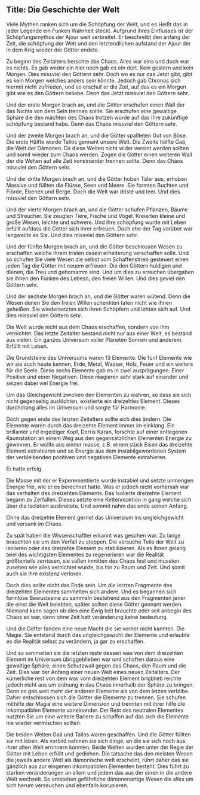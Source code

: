 Title: Die Geschichte der Welt
---

Viele Mythen ranken sich um die Schöpfung der Welt, und es Heißt das in jeder Legende ein Funken Wahrheit
steckt. Aufgrund ihres Einflusses ist der Schöpfungsmythos der Ajour weit verbreitet. Er beschreibt den
anfang der Zeit, die schöpfung der Welt und den letztendlichen aufstand der Ajour der in dem Krig wieder
der Götter endete. 

Zu beginn des Zeitalters herschte das Chaos. Alles war eins und doch war es nichts. Es gab weder ein
hier noch gab es ein dort. Kein gestern und kein Morgen. Dies missviel den Göttern sehr. Doch wo es
nur das Jetzt gibt, gibt es kein Morgen welches anders sein könnte. Jedoch gab Chronos sich hiermit
nicht zufrieden, und so erschuf er die Zeit, auf das es ein Morgen gibt wie es den Göttern beliebe.
Denn das Jetzt missviel den Göttern sehr.

Und der erste Morgen brach an, und die Götter erschufen einen Wall der das Nichts von dem Sein
trennen sollte. Sie erschufen eine gewaltige Sphäre die den mächten des Chaos trotzen würde auf das
Ihre zukünftige schöpfung bestand habe. Denn das Chaos missviel den Göttern sehr.

Und der zweite Morgen brach an, und die Götter spallteten Gut von Böse. Die erste Hälfte wurde
Tallos gennant unsere Welt. Die Zweite hälfte Gaä, die Welt der Dämonen. Da diese Welten nicht wider
vereint werden sollten und somit wieder zum Chaos werden. Zogen die Götter einen weiteren Wall der die
Welten auf alle Zeit voneinander trennen sollte. Denn das Chaos missviel den Göttern sehr.

Und der dritte Morgen brach an, und die Götter hoben Täler aus, erhoben Massive und füllten die Flüsse,
Seen und Meere. Sie formten Buchten und Fiörde, Ebenen und Berge. Doch die Welt war driste und leer.
Und dies missviel den Göttern sehr.

Und der vierte Morgen brach an, und die Götter schufen Pflanzen, Bäume und Streucher. Sie zeugten
Tiere, Fische und Vögel. Kreierten kleine und große Wesen, leichte und schwere. Und ihre schöpfung
wurde mit Leben erfüllt aufdass die Götter sich ihrer erfreuen. Doch ehe der Tag vorüber war langweilte
es Sie. Und dies missviel den Göttern sehr.

Und der fünfte Morgen brach an, und die Götter beschlossen Wesen zu erschaffen welche ihrem tristen
dasein erheiterung verschaffen solle. Und so schufen Sie viele Wesen die selbst vom Schaffenstrieb
gesteuert einen jeden Tag die Götter mit neuem erfreuen. Die den Göttern huldigen und dienen, die Treu
und gehorsamm sind. Und um dies zu erreichen übergaben sie ihnen den Funken des Lebesn, den freien Willen.
Und dies geviel den Göttern sehr.

Und der sechste Morgen brach an, und die Götter waren wütend. Denn die Wesen denen Sie den freien Willen
schenkten taten nicht wie ihnen geheißen. Sie wiedersetzten sich ihren Schöpfern und lehten sich auf.
Und dies missviel den Göttern sehr.

<div class="hidden-information Meister Information">

Die Welt wurde nicht aus dem Chaos erschaffen, sondern von ihm vernichtet. Das letzte Zeitalter
bestand nicht nur aus einer Welt, es bestand aus vielen. Ein ganzes Universum voller Planeten
Sonnen und anderem. Erfüllt mit Leben.

Die Grundsteine des Universums waren 13 Elemente. Die fünf Elemente wie wir sie auch heute kennen,
Erde, Metal, Wasser, Holz, Feuer und ein weiters für die Seele. Diese sechs Elemente gab es in zwei
ausprägungen. Einer Positive und einer Negativen. Diese reagieren sehr stark auf einander und setzen
dabei viel Energie frei.

Um das Gleichgewicht zwichen den Elementen zu wahren, so dass sie sich nicht gegenseitig auslöchten,
existierte ein dreizehtes Element. Dieses durchdrang alles im Universum und sorgte für Harmonie.

Doch gegen ende des letzten Zeitalters sollte sich dies ändern. Die Elemente waren durch das dreizehte
Element immer im einklang. Ein brillanter und ergeiziger Kopf, Derris Karan, forschte auf einer 
entlegenen Raumstation an einem Weg
aus den gegensätzlichen Elementen Energie zu gewinnen. Er wollte aus einner masse, z.B. einem stück
Eisen das dreizehte Element extrahieren und so Energie aus dem instabilgewordenen System der
verbleibenden positiven und negativen Elemente extrahieren.

Er hatte erfolg.

Die Masse mit der er Experementierte wurde instabiel und setzte unmengen Energie frei, wie er es
berechnet hatte. Was er jedoch nicht vorhersah war das verhalten des dreizehten Elements. Das Isolierte
dreizehte Element begann zu Zerfallen. Dieses setzte eine Kettenreaktion in gang welche sich über die
Isolation ausbreitete. Und sommit nahm das ende seinen Anfang.

Ohne das dreizehte Element gerriet das Universium ins ungleichgewicht und versank im Chaos.

Zu spät haben die Wissenschaftler erkannt was geschen war. Zu lange brauchten sie um den Verfall zu
stoppen. Die versuche Teile der Welt zu isolieren oder das dreizehte Element zu stabilisieren.
Als es ihnen gelang teiel des wichtigsten Elementes zu regenerieren war die Realität größtenteils
zerrissen, sie saßen inmitten des Chaos fest und mussten zusehen wie alles vernichtet wurde,
bis hin zu Raum und Zeit. Und somit auch sie ihre existenz verloren. 

Doch dies sollte nicht das Ende sein. Um die letzten Fragmente des dreizehten Elementes sammelten sich
andere. Und es begannen sich formlose Bewustseine zu sammeln bestehend aus den Fragmenten jener die
einst die Welt belebten, später sollten diese Götter gennant werden. Niemand kann sagen ob dies eine
Ewig keit brauchte oder seit anbegin des Chaos so war, denn ohne Zeit hatt veränderung keine bedeutung.

Und die Götter fanden eine neue Macht die sie vorher nicht kannten. Die Magie. Sie entstand durch das
ungleichgewicht der Elemente und erlaubte es die Realität selbst zu verändern, ja gar zu erschaffen.

Und so sammelten sie die letzten reste dessen was von dem dreizehten Element im Universum übriggeblieben
war und schaften daraus eine gewaltige Sphäre, einen Schutzwall gegen das Chaos, den Raum und die Zeit.
Dies war der Anfang einer neuen Welt eines neuen Zeitalters. Der kümerliche rest von dem was
vom dreizehten Element brigblieb reichte jedoch nicht aus um ordnung in das Chaos innerhalb der Sphäre
zu bringen. Denn es gab weit mehr der anderen Elemente als von dem letzen verblibe. Daher entschlossen
sich die Götter die Elemente zu trennen. Sie schufen mithilfe der Magie eine weitere Dimension und 
trennten mit ihrer hilfe die inkompatiblen Elemente voneinander. Der Rest des neutralen Elementes
nutzten Sie um eine weitere Bariere zu schaffen auf das sich die Elemente nie wieder vermischen sollten.

Die beiden Welten Gaä und Tallos waren geschaffen. Und die Götter füllten sie mit leben. Als vorbild
nahmen sie sich dinge, an die sie sich noch aus ihrer alten Welt errinnern konnten.
Beide Welten wurden unter der Regie der Götter mit Leben erfüllt und gediehen. Die tatsache das den
meisten Wesen die jeweils andere Welt als dämonische welt erscheint, rührt daher das sie gänzlich
aus zur eingenen inkompatiblen Elementen besteht. Dies führt zu starken veränderungen an allem und jedem
das aus der einen in die andere Welt wechselt. So entstehen gefährliche dämonenartige Wesen die alles
um sich herum verseuchen und ebenfalls korupieren. 

</div>